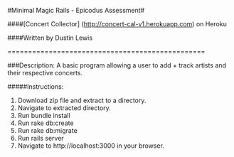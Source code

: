 #Minimal Magic Rails - Epicodus Assessment#

####[Concert Collector] (http://concert-cal-v1.herokuapp.com) on Heroku

####Written by Dustin Lewis

================================================

###Description:
A basic program allowing a user to add + track artists and their respective concerts.

#####Instructions:
1. Download zip file and extract to a directory.
2. Navigate to extracted directory.
3. Run bundle install
4. Run rake db:create
5. Run rake db:migrate
6. Run rails server
7. Navigate to http://localhost:3000 in your browser.
